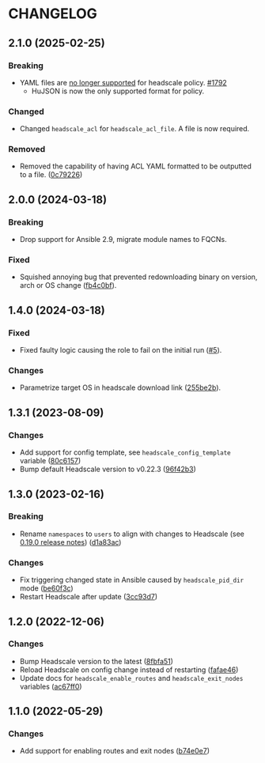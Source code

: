 # CHANGELOG

## 2.1.0 (2025-02-25)

### Breaking
- YAML files are [no longer supported](https://github.com/juanfont/headscale/blob/a7874af3d0ba48913fa7e5fbffbb38b537bae7b3/CHANGELOG.md?plain=1#L74) for headscale policy. [#1792](https://github.com/juanfont/headscale/pull/1792)
  - HuJSON is now the only supported format for policy.

### Changed
- Changed `headscale_acl` for `headscale_acl_file`. A file is now required.

### Removed
- Removed the capability of having ACL YAML formatted to be outputted to a file. ([0c79226](https://github.com/kazauwa/ansible-role-headscale/blob/1cbe9432ae53c3042a45506fd48f3dd203e24c97/tasks/configure.yml#L24))

## 2.0.0 (2024-03-18)

### Breaking

- Drop support for Ansible 2.9, migrate module names to FQCNs.

### Fixed

- Squished annoying bug that prevented redownloading binary on version, arch or OS change ([fb4c0bf](https://github.com/kazauwa/ansible-role-headscale/commit/fb4c0bf51d32e3c4ae24f79810a76d4260c3c1e1)).

## 1.4.0 (2024-03-18)

### Fixed

- Fixed faulty logic causing the role to fail on the initial run ([#5](https://github.com/kazauwa/ansible-role-headscale/pull/6)).

### Changes

- Parametrize target OS in headscale download link ([255be2b](https://github.com/kazauwa/ansible-role-headscale/commit/255be2b74954418e7085fa9e24d1a5e05d10e69c)).

## 1.3.1 (2023-08-09)

### Changes

- Add support for config template, see `headscale_config_template` variable ([80c6157](https://github.com/kazauwa/ansible-role-headscale/commit/80c6157e31d98a6534c226230ea4ad2ca8e27950))
- Bump default Headscale version to v0.22.3 ([96f42b3](https://github.com/kazauwa/ansible-role-headscale/commit/96f42b337db89e78919b4b9adb9382887c4f4c73))


## 1.3.0 (2023-02-16)

### Breaking

- Rename `namespaces` to `users` to align with changes to Headscale (see [0.19.0 release notes](https://github.com/juanfont/headscale/blob/main/CHANGELOG.md#0190-2023-01-29)) ([d1a83ac](https://github.com/kazauwa/ansible-role-headscale/commit/d1a83ac74239f32756c8ae4aa0224c4ac01cf930))

### Changes

- Fix triggering changed state in Ansible caused by `headscale_pid_dir` mode ([be60f3c](https://github.com/kazauwa/ansible-role-headscale/commit/be60f3cf31578e68a27e6a86727ad6709c319948))
- Restart Headscale after update ([3cc93d7](https://github.com/kazauwa/ansible-role-headscale/commit/3cc93d74267212c33dc2f7858247c399db030173))


## 1.2.0 (2022-12-06)

### Changes

- Bump Headscale version to the latest ([8fbfa51](https://github.com/kazauwa/ansible-role-headscale/commit/8fbfa516acd54e6cd325973d7c55d7d0243f7ab5))
- Reload Headscale on config change instead of restarting ([fafae46](https://github.com/kazauwa/ansible-role-headscale/commit/fafae466f9584ce6c0e9fdeb638917507630303a))
- Update docs for `headscale_enable_routes` and `headscale_exit_nodes` variables ([ac67ff0](https://github.com/kazauwa/ansible-role-headscale/commit/ac67ff0d07954ea7ec8890e587bb97216ba4464d))

## 1.1.0 (2022-05-29)

### Changes

- Add support for enabling routes and exit nodes ([b74e0e7](https://github.com/kazauwa/ansible-role-headscale/commit/b74e0e7f822aa9da90d272a7e3016f8fd39eafee))
